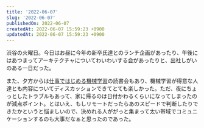```yaml
---
title: '2022-06-07'
slug: '2022-06-07'
publishedOn: 2022-06-07
createdAt: 2022-06-07 15:59:23 +0900
updatedAt: 2022-06-07 15:59:23 +0900
---
```

渋谷の火曜日。今日はお昼に今年の新卒氏達とのランチ企画があったり、午後にはあつまってアーキテクチャについてわいわいする会があったりと、出社しがいのある一日だった。

また、夕方からは[仕事ではじめる機械学習](https://amzn.to/3aKZIv3)の読書会もあり、機械学習が得意な人達とも内容についてディスカッションできてとても楽しかった。ただ、夜にちょっとしたトラブルもあって、家に帰るのは日付かわるくらいになってしまったのが減点ポイント。とはいえ、もしリモートだったらあのスピードで判断したりできたかというと悩ましいので、決めれる人ががっと集まって太い帯域でコミュニケーションするのも大事だなぁと思ったのであった。
